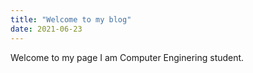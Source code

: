 ```yaml
---
title: "Welcome to my blog"
date: 2021-06-23
---
```

Welcome to my page
I am Computer Enginering student.
